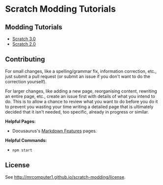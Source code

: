 # Scratch Modding Tutorials

## Modding Tutorials
* [Scratch 3.0](http://mrcomputer1.github.io/scratch-modding/tutorial/getting-started/prerequisites)
* [Scratch 2.0](http://mrcomputer1.github.io/scratch-modding/tutorial-2.0/getting-started/prerequisites)

## Contributing
For small changes, like a spelling/grammar fix, information correction, etc., just submit a pull request (or submit an issue if you don't want to do the correction yourself).

For larger changes, like adding a new page, reorganising content, rewriting an entire page, etc., create an issue first with details of what you intend to do. This is to allow a chance to review what you want to do before you do it to prevent you wasting your time writing a detailed page that is ultimately decided that it isn't needed, too specific, already in progress or similar.

**Helpful Pages:**
* Docusaurus's [Markdown Features](https://docusaurus.io/docs/markdown-features) pages.

**Helpful Commands:**
* `npm start`

## License
See http://mrcomputer1.github.io/scratch-modding/license.